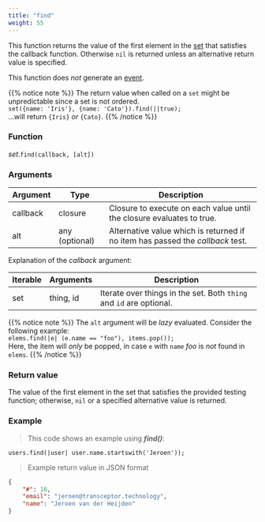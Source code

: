 ```yaml
---
title: "find"
weight: 55
---
```


This function returns the value of the first element in the [set](..) that satisfies the callback function.
Otherwise `nil` is returned unless an alternative return value is specified.

This function does *not* generate an [event](../../../overview/events).

{{% notice note %}}
The return value when called on a `set` might be unpredictable since a set is not ordered. \
`set({name: 'Iris'}, {name: 'Cato'}).find(||true);` \
...will return `{Iris}` *or* ``{Cato}``.
{{% /notice %}}

### Function

*set*.`find(callback, [alt])`

### Arguments

Argument | Type | Description
-------- | ---- | -----------
callback | closure | Closure to execute on each value until the closure evaluates to true.
alt | any (optional) | Alternative value which is returned if no item has passed the *callback* test.

Explanation of the *callback* argument:

Iterable | Arguments   | Description
-------- | ----------- | -----------
set      | thing, id   | Iterate over things in the set. Both `thing` and `id` are optional.

{{% notice note %}}
The `alt` argument will be *lazy* evaluated. Consider the following example: \
`elems.find(|e| (e.name == "foo"), items.pop());` \
Here, the item will *only* be popped, in case `e` with `name` *foo* is *not* found in `elems`.
{{% /notice %}}

### Return value

The value of the first element in the set that satisfies the provided testing function;
otherwise, `nil` or a specified alternative value is returned.

### Example

> This code shows an example using ***find()***:

```thingsdb,syntax_only
users.find(|user| user.name.startswith('Jeroen'));
```

> Example return value in JSON format

```json
{
    "#": 16,
    "email": "jeroen@transceptor.technology",
    "name": "Jeroen van der Heijden"
}
```
